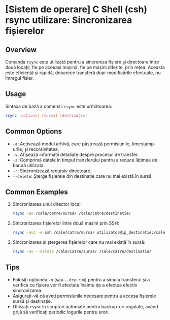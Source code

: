 # [Sistem de operare] C Shell (csh) rsync utilizare: Sincronizarea fișierelor

## Overview
Comanda `rsync` este utilizată pentru a sincroniza fișiere și directoare între două locații, fie pe aceeași mașină, fie pe mașini diferite, prin rețea. Aceasta este eficientă și rapidă, deoarece transferă doar modificările efectuate, nu întregul fișier.

## Usage
Sintaxa de bază a comenzii `rsync` este următoarea:

```bash
rsync [opțiuni] [sursă] [destinație]
```

## Common Options
- `-a`: Activează modul arhivă, care păstrează permisiunile, timestamp-urile, și recursivitatea.
- `-v`: Afișează informații detaliate despre procesul de transfer.
- `-z`: Comprimă datele în timpul transferului pentru a reduce lățimea de bandă utilizată.
- `-r`: Sincronizează recursiv directoare.
- `--delete`: Șterge fișierele din destinație care nu mai există în sursă.

## Common Examples
1. Sincronizarea unui director local:
   ```bash
   rsync -av /cale/catre/sursa/ /cale/catre/destinatie/
   ```

2. Sincronizarea fișierelor între două mașini prin SSH:
   ```bash
   rsync -avz -e ssh /cale/catre/sursa/ utilizator@ip_destinatie:/cale/catre/destinatie/
   ```

3. Sincronizarea și ștergerea fișierelor care nu mai există în sursă:
   ```bash
   rsync -av --delete /cale/catre/sursa/ /cale/catre/destinatie/
   ```

## Tips
- Folosiți opțiunea `-n` (sau `--dry-run`) pentru a simula transferul și a verifica ce fișiere vor fi afectate înainte de a efectua efectiv sincronizarea.
- Asigurați-vă că aveți permisiunile necesare pentru a accesa fișierele sursă și destinație.
- Utilizați `rsync` în scripturi automate pentru backup-uri regulate, având grijă să verificați periodic logurile pentru erori.